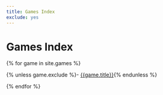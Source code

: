 ```yaml
---
title: Games Index
exclude: yes
---
```


# Games Index

{% for game in site.games %}

{% unless game.exclude %}- [{{game.title}}]({{game.url}}){% endunless %}

{% endfor %}
